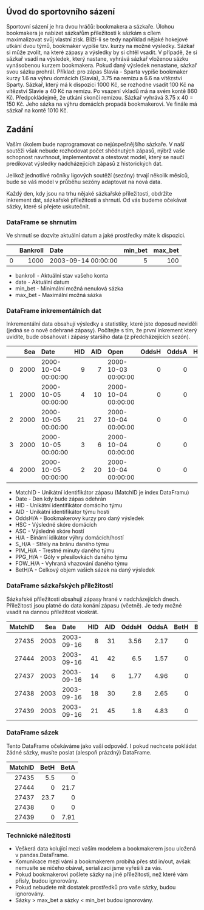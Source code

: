 ## Úvod do sportovního sázení

Sportovní sázení je hra dvou hráčů: bookmakera a sázkaře.
Úlohou bookmakera je nabizet sázkařům příležitosti k sázkám s cílem maximalizovat svůj vlastní získ.
Blíží-li se tedy například nějaké hokejové utkání dvou týmů, bookmaker vypíše tzv. kurzy na možné výsledky.
Sázkař si může zvolit, na které zápasy a výsledky by si chtěl vsadit.
V případě, že si sázkař vsadí na výsledek, který nastane, vyhrává sázkař vloženou sázku vynásobenou kurzem bookmakera.
Pokud daný výsledek nenastane, sázkař svou sázku prohrál.
Příklad: pro zápas Slavia - Sparta vypíše bookmaker kurzy 1.6 na výhru domácích (Slavia), 3.75 na remízu a 6.6 na vítězství Sparty.
Sázkař, který má k dispozici 1000 Kč, se rozhodne vsadit 100 Kč na vítězství Slavie a 40 Kč na remízu.
Po vsazení vkladů má na svém kontě 860 Kč.
Předpokládejmě, že utkání skončí remízou.
Sázkař vyhrává 3.75 x 40 = 150 Kč.
Jeho sázka na výhru domácích propadá bookmakerovi.
Ve finále má sázkař na kontě 1010 Kč. 

## Zadání

Vaším úkolem bude naprogramovat co nejúspešnějšího sázkaře.
V naší soutěži však nebude rozhodovat počet shédnutých zápasů, nýbrž vaše schopnost navrhnout, implementovat a otestovat model, který se naučí predikovat výsledky nadcházejících zápasů z historických dat. 

Jelikož jednotlivé ročníky ligových soutěží (sezóny) trvají několik měsíců, bude se váš model v průběhu sezóny adaptovat na nová data. 

Každý den, kdy jsou na trhu nějaké sázkařské příležitosti, obdržíte inkrement dat, sázkařské příležitosti a shrnutí.
Od vás budeme očekávat sázky, které si přejete uskutečnit.

### DataFrame se shrnutím

Ve shrnutí se dozvíte aktuální datum a jaké prostředky máte k dispozici.

|    |   Bankroll | Date                |   min_bet |   max_bet |
|---:|-----------:|:--------------------|----------:|----------:|
|  0 |    1000    | 2003-09-14 00:00:00 |         5 |       100 |

- bankroll - Aktuální stav vašeho konta
- date - Aktuální datum 
- min_bet - Minimální možná nenulová sázka
- max_bet - Maximální možná sázka

### DataFrame inkrementálních dat

Inkrementální data obsahují výsledky a statistiky, které jste doposud neviděli (jedná se o nově odehrané zápasy).
Počítejte s tím, že první inkrement který uvidíte, bude obsahovat i zápasy staršího data (z předcházejících sezón). 

|    |   Sea | Date                |   HID |   AID | Open                |   OddsH |   OddsA |   HSC |   ASC | H     | A     |   S_H |   PPG_H |   PIM_H |   FOW_H |   S_A |   PPG_A |   PIM_A |   FOW_A |   BetH |   BetA |
|---:|------:|:--------------------|------:|------:|:--------------------|--------:|--------:|------:|------:|:------|:------|------:|--------:|--------:|--------:|------:|--------:|--------:|--------:|-------:|-------:|
|  0 |  2000 | 2000-10-04 00:00:00 |     9 |     7 | 2000-10-03 00:00:00 |       0 |       0 |     2 |     2 | False | False |    21 |       1 |      20 |      41 |    28 |       1 |      18 |      38 |      0 |      0 |
|  1 |  2000 | 2000-10-05 00:00:00 |     4 |    10 | 2000-10-04 00:00:00 |       0 |       0 |     3 |     4 | False | True  |    21 |       0 |      20 |      39 |    28 |       1 |      32 |      35 |      0 |      0 |
|  2 |  2000 | 2000-10-05 00:00:00 |    21 |    27 | 2000-10-04 00:00:00 |       0 |       0 |     6 |     3 | True  | False |    33 |       3 |       8 |      34 |    29 |       0 |      16 |      27 |      0 |      0 |
|  3 |  2000 | 2000-10-05 00:00:00 |     3 |     6 | 2000-10-04 00:00:00 |       0 |       0 |     4 |     2 | True  | False |    30 |       0 |      21 |      35 |    21 |       1 |      24 |      36 |      0 |      0 |
|  4 |  2000 | 2000-10-05 00:00:00 |     2 |    20 | 2000-10-04 00:00:00 |       0 |       0 |     4 |     4 | False | False |    38 |       2 |      10 |      30 |    33 |       2 |      20 |      45 |      0 |      0 |

- MatchID - Unikátní identifikátor zápasu (MatchID je index DataFramu)
- Date - Den kdy bude zápas odehrán 
- HID - Unikátní identifikátor domácího týmu
- AID - Unikátní identifikátor týmu hostí
- OddsH/A - Bookmakerovy kurzy pro daný výsledek
- HSC - Výsledné skóre domácích
- ASC - Výsledné skóre hostí
- H/A - Binární idikátor výhry domácích/hostí
- S_H/A - Střely na bránu daného týmu
- PIM_H/A - Trestné minuty daného týmu
- PPG_H/A - Góly v přesilovkách daného týmu
- FOW_H/A - Vyhraná vhazování daného týmu
- BetH/A - Celkový objem vašich sázek na daný výsledek

### DataFrame sázkařských příležitostí

Sázkařské příležitosti obsahují zápasy hrané v nadcházejících dnech.
Příležitosti jsou platné do data konání zápasu (včetně).
Je tedy možné vsadit na dannou příležitost vícekrát.

|   MatchID |   Sea | Date       |   HID |   AID |   OddsH |   OddsA |     BetH |     BetA |
|----------:|------:|:-----------|------:|------:|--------:|--------:|---------:|---------:|
|     27435 |  2003 | 2003-09-16 |     8 |    31 |    3.56 |    2.17 | 0 | 0 |
|     27444 |  2003 | 2003-09-16 |    41 |    42 |    6.5  |    1.57 | 0 | 0 |
|     27437 |  2003 | 2003-09-16 |    14 |     6 |    1.77 |    4.96 | 0 | 0 |
|     27438 |  2003 | 2003-09-16 |    18 |    30 |    2.8  |    2.65 | 0 | 0 |
|     27439 |  2003 | 2003-09-16 |    21 |    45 |    1.8  |    4.83 | 0 | 0 |

### DataFrame sázek

Tento DataFrame očekáváme jako vaší odpověď.
I pokud nechcete pokládat žádné sázky, musíte poslat (alespoň prázdný) DataFrame.

|   MatchID |     BetH |     BetA |
|----------:|---------:|---------:|
|     27435 | 5.5 | 0 |
|     27444 | 0 | 21.7 |
|     27437 | 23.7 | 0 |
|     27438 | 0 | 0 |
|     27439 | 0 | 7.91 |

### Technické náležitosti

- Veškerá data kolující mezi vaším modelem a bookmakerem jsou uložená v pandas.DataFrame.
- Komunikace mezi vámi a bookmakerem probíhá přes std in/out, avšak nemusíte se ničeho obávat, serializaci jsme vyřešili za vás.
- Pokud bookmakerovi pošlete sázky na jiné příležitosti, než které vám přisly, budou ignorovány.
- Pokud nebudete mít dostatek prostředků pro vaše sázky, budou ignorovány.
- Sázky > max_bet a sázky < min_bet budou ignorovány.
